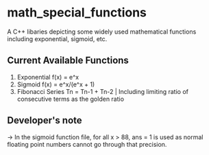 # math_special_functions
A C++ libaries depicting some widely used mathematical functions including exponential, sigmoid, etc.

## Current Available Functions
1) Exponential f(x) = e^x
2) Sigmoid f(x) = e^x/(e^x + 1)
3) Fibonacci Series Tn = Tn-1 + Tn-2 | Including limiting ratio of consecutive terms as the golden ratio

## Developer's note
-> In the sigmoid function file, for all x > 88, ans = 1 is used as normal floating point numbers cannot go through that precision.
